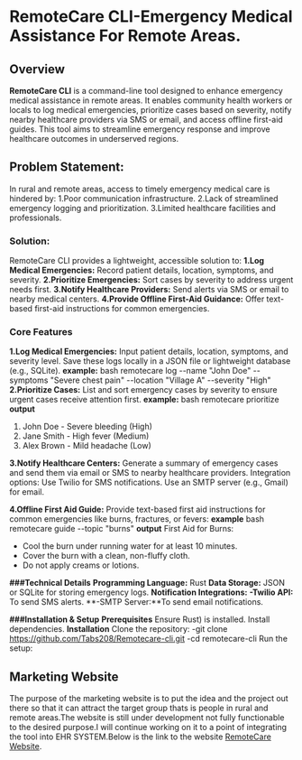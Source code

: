 #  RemoteCare CLI-Emergency Medical Assistance For Remote Areas.
## Overview 
**RemoteCare CLI** is a command-line tool designed to enhance emergency medical assistance in remote areas. It enables community health workers or locals to log medical emergencies, prioritize cases based on severity, notify nearby healthcare providers via SMS or email, and access offline first-aid guides. This tool aims to streamline emergency response and improve healthcare outcomes in underserved regions.
## Problem Statement:
In rural and remote areas, access to timely emergency medical care is hindered by:
1.Poor communication infrastructure.
2.Lack of streamlined emergency logging and prioritization.
3.Limited healthcare facilities and professionals.

### Solution:
RemoteCare CLI provides a lightweight, accessible solution to:
**1.Log Medical Emergencies:** Record patient details, location, symptoms, and severity.
**2.Prioritize Emergencies:** Sort cases by severity to address urgent needs first.
**3.Notify Healthcare Providers:** Send alerts via SMS or email to nearby medical centers.
**4.Provide Offline First-Aid Guidance:** Offer text-based first-aid instructions for common emergencies.

### Core Features
**1.Log Medical Emergencies:**
Input patient details, location, symptoms, and severity level.
Save these logs locally in a JSON file or lightweight database (e.g., SQLite).
**example:** bash remotecare log --name "John Doe" --symptoms "Severe chest pain" --location "Village A" --severity "High"
**2.Prioritize Cases:**
List and sort emergency cases by severity to ensure urgent cases receive attention first.
**example:** bash remotecare prioritize
**output**
1. John Doe - Severe bleeding (High)
2. Jane Smith - High fever (Medium)
3. Alex Brown - Mild headache (Low)

**3.Notify Healthcare Centers:**
Generate a summary of emergency cases and send them via email or SMS to nearby healthcare providers.
Integration options:
Use Twilio for SMS notifications.
Use an SMTP server (e.g., Gmail) for email.

**4.Offline First Aid Guide:**
Provide text-based first aid instructions for common emergencies like burns, fractures, or fevers:
**example** bash remotecare guide --topic "burns"
**output**
First Aid for Burns:
- Cool the burn under running water for at least 10 minutes.
- Cover the burn with a clean, non-fluffy cloth.
- Do not apply creams or lotions.

**###Technical Details**
**Programming Language:** Rust 
**Data Storage:** JSON or SQLite for storing emergency logs.
**Notification Integrations:**
  **-Twilio API:** To send SMS alerts.
  **-SMTP Server:**To send email notifications.

**###Installation & Setup**
**Prerequisites**
Ensure  Rust) is installed.
Install dependencies.
**Installation**
Clone the repository:
 -git clone https://github.com/Tabs208/Remotecare-cli.git
 -cd remotecare-cli
Run the setup:

## Marketing Website
The purpose of the marketing website is to put the idea and the project out there so that it can attract the target group thats is people in rural and remote areas.The website is still under development not fully functionable to the desired purpose.I will continue working on it to a point of integrating the tool into EHR SYSTEM.Below is the link to the website 
[RemoteCare Website](https://Tabs208.github.io/remotecare-website/).
